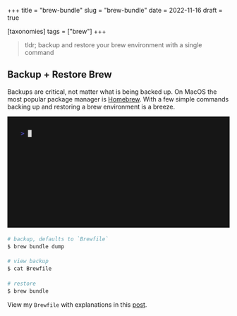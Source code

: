 +++
title = "brew-bundle"
slug = "brew-bundle"
date = 2022-11-16
draft = true

[taxonomies]
tags = ["brew"]
+++

> tldr; backup and restore your brew environment with a single command

<!-- more -->

## Backup + Restore Brew

Backups are critical, not matter what is being backed up. On MacOS the most popular package manager is [Homebrew](https://brew.sh/). With a few simple commands backing up and restoring a brew environment is a breeze.

![gif](/static/tapes/brew-bundle.gif)

```bash
# backup, defaults to `Brewfile`
$ brew bundle dump

# view backup
$ cat Brewfile

# restore
$ brew bundle
```

View my `Brewfile` with explanations in this [post](brewfile.md).
